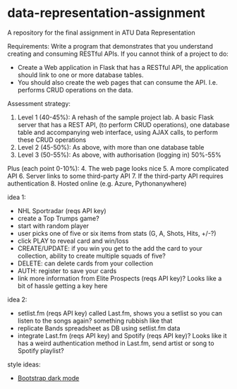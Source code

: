 # data-representation-assignment

A repository for the final assignment in ATU Data Representation

Requirements:
Write a program that demonstrates that you understand creating and consuming RESTful APIs.
If you cannot think of a project to do:

- Create a Web application in Flask that has a RESTful API, the application should link to one or more database tables.
- You should also create the web pages that can consume the API. I.e. performs CRUD operations on the data.

Assessment strategy:

1. Level 1 (40-45%): A rehash of the sample project lab. A basic Flask server that has a REST API, (to perform CRUD operations), one database table and accompanying web interface, using AJAX calls, to perform these CRUD operations
2. Level 2 (45-50%): As above, with more than one database table
3. Level 3 (50-55%): As above, with authorisation (logging in) 50%-55%

Plus (each point 0-10%):
4. The web page looks nice
5. A more complicated API
6. Server links to some third-party API
7. If the third-party API requires authentication
8. Hosted online (e.g. Azure, Pythonanywhere)

idea 1:

- NHL Sportradar (reqs API key)
- create a Top Trumps game?
- start with random player
- user picks one of five or six items from stats (G, A, Shots, Hits, +/-?)
- click PLAY to reveal card and win/loss
- CREATE/UPDATE: if you win you get to the add the card to your collection, ability to create multiple squads of five?
- DELETE: can delete cards from your collection
- AUTH: register to save your cards
- link more information from Elite Prospects (reqs API key)? Looks like a bit of hassle getting a key here

idea 2:

- setlist.fm (reqs API key) called Last.fm, shows you a setlist so you can listen to the songs again? something rubbish like that
- replicate Bands spreadsheet as DB using setlist.fm data
- integrate Last.fm (reqs API key) and Spotify (reqs API key)? Looks like it has a weird authentication method in Last.fm, send artist or song to Spotify playlist?

style ideas:

- [Bootstrap dark mode](https://getbootstrap.com/docs/5.3/customize/color-modes/)
